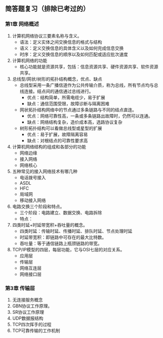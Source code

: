 ## 简答题复习（排除已考过的）
### 第1章 网络概述
1. 计算机网络协议三要素名称与含义。
    - 语法：定义实体之间交换信息的格式与结构
    - 语义：定义交换信息的具体含义以及如何完成信息交换
    - 时序：定义交换信息的顺序以及如何匹配或适应批次速度
2. 计算机网络的功能
    - 核心功能就是资源共享，包括：信息资源共享、硬件资源共享、软件资源共享。
3. 总线型/网状/树形的拓扑结构概念，优点、缺点
    - 总线型采用一条广播信道作为公共传输介质，称为总线，所有节点均与总线连接。结点间的通信通过总线进行。
        - 优点：结构简单，所需电缆少，易于扩展
        - 缺点：通信范围受限，故障诊断与隔离困难
    - 网状拓扑结构网络中的节点通过多条链路与不同的结点直连。
        - 优点：网络可靠性高，一条或多条链路出故障时，仍然可以连通。
        - 缺点：网络结构复杂，造价成本高，选路协议复杂
    - 树形拓扑结构可以看做总线型或星型的扩展
        - 优点：易于扩展，故障隔离容易
        - 缺点：对根结点的可靠性要求高
4. 计算机网络结构的组成和各部分的功能
    - 网络边缘
    - 接入网络
    - 网络核心
5. 五种常见的接入网络技术有哪几种
    - 电话拨号接入
    - ASDL
    - HFC
    - 局域网
    - 移动接入网络
6. 电路交换三个阶段和特点。
    - 三个阶段：电路建立、数据交换、电路拆除
    - 特点：
7. 四类时延+时延带宽积+吞吐量的概念。
    - 四类时延：传输时延、传播时延、排队时延、节点处理时延
    - 时延带宽积：即链路中可存在的最大比特数。
    - 吞吐量：等于通信链路上瓶颈链路的带宽。
8. TCP/IP模型的四层，每层功能，它与OSI七层的对应关系。
    - 应用层
    - 传输层
    - 网络互连层
    - 网络接口层
### 第3章 传输层
1. 无连接服务概念
2. GBN协议工作原理。
3. SR协议工作原理
4. UDP数据报结构
5. TCP四次挥手的过程
6. TCP可靠传输的工作机制